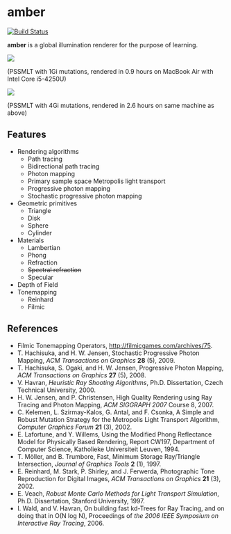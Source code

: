 amber
=====

[![Build Status](https://travis-ci.org/etheriqa/amber.svg?branch=master)](https://travis-ci.org/etheriqa/amber)

**amber** is a global illumination renderer for the purpose of learning.

![](https://gist.githubusercontent.com/etheriqa/fbec5f25fa05084c5abf/raw/66fadef1a572b12e66b208445636e2d931f3a3f0/pssmlt1g.png)

(PSSMLT with 1Gi mutations, rendered in 0.9 hours on MacBook Air with Intel Core i5-4250U)

![](https://gist.githubusercontent.com/etheriqa/fbec5f25fa05084c5abf/raw/66fadef1a572b12e66b208445636e2d931f3a3f0/pssmlt4g.png)

(PSSMLT with 4Gi mutations, rendered in 2.6 hours on same machine as above)

Features
--------

- Rendering algorithms
    - Path tracing
    - Bidirectional path tracing
    - Photon mapping
    - Primary sample space Metropolis light transport
    - Progressive photon mapping
    - Stochastic progressive photon mapping
- Geometric primitives
    - Triangle
    - Disk
    - Sphere
    - Cylinder
- Materials
    - Lambertian
    - Phong
    - Refraction
    - ~~Spectral refraction~~
    - Specular
- Depth of Field
- Tonemapping
    - Reinhard
    - Filmic

References
----------

- Filmic Tonemapping Operators, http://filmicgames.com/archives/75.
- T. Hachisuka, and H. W. Jensen, Stochastic Progressive Photon Mapping, *ACM Transactions on Graphics* **28** (5), 2009.
- T. Hachisuka, S. Ogaki, and H. W. Jensen, Progressive Photon Mapping, *ACM Transactions on Graphics* **27** (5), 2008.
- V. Havran, *Heuristic Ray Shooting Algorithms*, Ph.D. Dissertation, Czech Technical University, 2000.
- H. W. Jensen, and P. Christensen, High Quality Rendering using Ray Tracing and Photon Mapping, *ACM SIGGRAPH 2007* Course 8, 2007.
- C. Kelemen, L. Szirmay-Kalos, G. Antal, and F. Csonka, A Simple and Robust Mutation Strategy for the Metropolis Light Transport Algorithm, *Computer Graphics Forum* **21** (3), 2002.
- E. Lafortune, and Y. Willems, Using the Modified Phong Reflectance Model for Physically Based Rendering, Report CW197, Department of Computer Science, Katholieke Universiteit Leuven, 1994.
- T. Möller, and B. Trumbore, Fast, Minimum Storage Ray/Triangle Intersection, *Journal of Graphics Tools* **2** (1), 1997.
- E. Reinhard, M. Stark, P. Shirley, and J. Ferwerda, Photographic Tone Reproduction for Digital Images, *ACM Transactions on Graphics* **21** (3), 2002.
- E. Veach, *Robust Monte Carlo Methods for Light Transport Simulation*, Ph.D. Dissertation, Stanford University, 1997.
- I. Wald, and V. Havran, On building fast kd-Trees for Ray Tracing, and on doing that in O(N log N), Proceedings of *the 2006 IEEE Symposium on Interactive Ray Tracing*, 2006.
